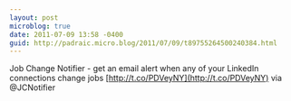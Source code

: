 ```yaml
---
layout: post
microblog: true
date: 2011-07-09 13:58 -0400
guid: http://padraic.micro.blog/2011/07/09/t89755264500240384.html
---
```

Job Change Notifier - get an email alert when any of your LinkedIn connections change jobs [http://t.co/PDVeyNY](http://t.co/PDVeyNY) via @JCNotifier
